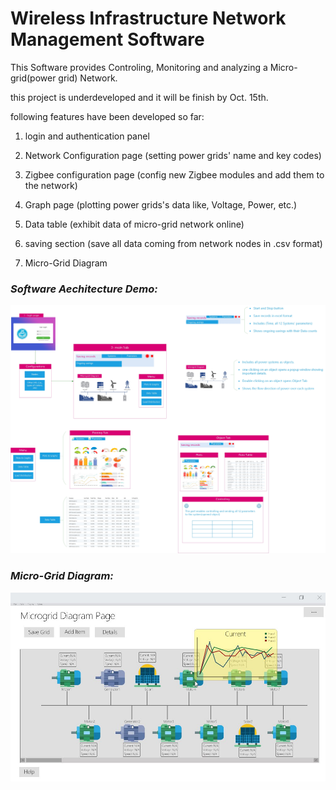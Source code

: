 # Wireless Infrastructure Network Management Software
 This Software provides Controling, Monitoring and analyzing a Micro-grid(power grid) Network.

 this project is underdeveloped and it will be finish by Oct. 15th.
 
 following features have been developed so far:
 
 1. login and authentication panel
 
 2. Network Configuration page (setting power grids' name and key codes)
 
 3. Zigbee configuration page (config new Zigbee modules and add them to the network)
 
 4. Graph page (plotting power grids's data like, Voltage, Power, etc.)
 
 5. Data table (exhibit data of micro-grid network online)
 
 6. saving section (save all data coming from network nodes in .csv format)
 
 7. Micro-Grid Diagram

### *Software Aechitecture Demo:*
![Software Architecture](/Documentation/Software%20Architecture.jpg)

### *Micro-Grid Diagram:*
![Micro-Grid Diagram](/Documentation/Micro%20Grid%20Diagram.jpg)



